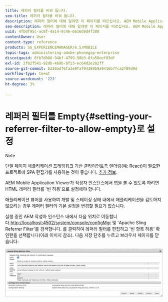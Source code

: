 ```yaml
---
title: 레퍼러 필터를 비워 둡니다.
seo-title: 레퍼러 필터를 비워 둡니다.
description: 레퍼러 필터에 대해 알려면 이 페이지를 따르십시오. AEM Mobile Application Viewer가 작성자 인스턴스에서 앱을 볼 수 있도록 하려면 HTML 레퍼러 필터를 '빈 허용'으로 설정해야 합니다.
seo-description: 레퍼러 필터에 대해 알려면 이 페이지를 따르십시오. AEM Mobile Application Viewer가 작성자 인스턴스에서 앱을 볼 수 있도록 하려면 HTML 레퍼러 필터를 '빈 허용'으로 설정해야 합니다.
uuid: 4fb0f95c-ac8f-4a14-8c46-6616d9d4f380
contentOwner: User
content-type: reference
products: SG_EXPERIENCEMANAGER/6.5/MOBILE
topic-tags: administering-adobe-phonegap-enterprise
discoiquuid: 8fb7d088-94bf-4799-98b3-8fa58eef83df
exl-id: 2f02f541-92db-469b-bf23-ec64d2e282ff
source-git-commit: b220adf6fa3e9faf94389b9a9416b7fca2f89d9d
workflow-type: tm+mt
source-wordcount: '223'
ht-degree: 3%

---
```


# 레퍼러 필터를 Empty{#setting-your-referrer-filter-to-allow-empty}로 설정

>[!NOTE]
>
>단일 페이지 애플리케이션 프레임워크 기반 클라이언트측 렌더링(예: React)이 필요한 프로젝트에 SPA 편집기를 사용하는 것이 좋습니다. [추가 정보](/help/sites-developing/spa-overview.md).

AEM Mobile Application Viewer가 작성자 인스턴스에서 앱을 볼 수 있도록 하려면 HTML 레퍼러 필터를 &#39;빈 허용&#39;으로 설정해야 합니다.

애플리케이션 뷰어를 사용하여 개발 및 스테이징 상태 내에서 애플리케이션을 검토하지 않으려는 경우 레퍼러 필터의 기본 설정을 변경할 필요가 없습니다.

실행 중인 AEM 작성자 인스턴스 내에서 다음 위치로 이동합니다.[http://localhost:4502/system/console/configMgr](http://localhost:4502/system/console/configMgr) 및 &#39;Apache Sling Referrer Filter&#39;를 검색합니다. 를 클릭하여 레퍼러 필터를 편집하고 &#39;빈 항목 허용&#39; 확인란을 선택합니다(아래 이미지 참조). 다음 저장 단추를 누르고 브라우저 페이지를 닫습니다.

![레퍼러 필터 설정](assets/chlimage_1-106.png)
